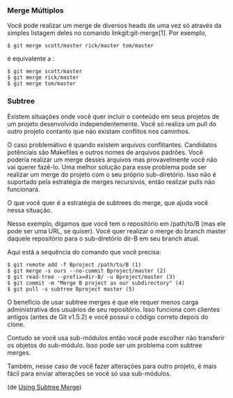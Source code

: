 ﻿### Merge Múltiplos ###

Você pode realizar um merge de diversos heads de uma vez só através da simples
listagem deles no comando linkgit:git-merge[1]. Por exemplo,

	$ git merge scott/master rick/master tom/master

é equivalente a :

	$ git merge scott/master
	$ git merge rick/master
	$ git merge tom/master

### Subtree ###

Existem situações onde você quer incluir o conteúdo em seus projetos de um
projeto desenvolvido independentemente. Você só realiza um pull do outro projeto
contanto que não existam conflitos nos caminhos.

O caso problemátivo é quando existem arquivos conflitantes. Candidatos
potênciais são Makefiles e outros nomes de arquivos padrões. Você poderia
realizar um merge desses arquivos mas provavelmente você não vai querer fazê-lo.
Uma melhor solução para esse problema pode ser realizar um merge do projeto com
o seu próprio sub-diretório. Isso não é suportado pela estratégia de merges
recursivos, então realizar pulls não funcionará.

O que você quer é a estratégia de subtrees do merge, que ajuda você nessa situação.

Nesse exemplo, digamos que você tem o repositório em /path/to/B (mas ele pode
ser uma URL, se quiser). Você quer realizar o merge do branch master daquele
repositório para o sub-diretório dir-B em seu branch atual.

Aqui está a sequência do comando que você precisa:

	$ git remote add -f Bproject /path/to/B (1)
	$ git merge -s ours --no-commit Bproject/master (2)
	$ git read-tree --prefix=dir-B/ -u Bproject/master (3)
	$ git commit -m "Merge B project as our subdirectory" (4)
	$ git pull -s subtree Bproject master (5)


O benefício de usar subtree merges é que ele requer menos carga
administrativa dos usuários de seu repositório. Isso funciona com clientes
antigos (antes de Git v1.5.2) e você possui o código correto depois do clone.

Contudo se você usa sub-módulos então você pode escolher não transferir os
objetos do sub-módulo. Isso pode ser um problema com subtree merges.

Também, nesse caso de você fazer alterações para outro projeto, é mais fácil para
enviar alterações se você só usa sub-módulos.

(de [Using Subtree Merge](http://www.kernel.org/pub/software/scm/git/docs/howto/using-merge-subtree.html))